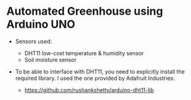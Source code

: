 Automated Greenhouse using Arduino UNO
========

* Sensors used:
	
	- DHT11 low-cost temperature & humidity sensor
	- Soil moisture sensor

* To be able to interface with DHT11, you need to explicitly install the required library.
I used the one provided by Adafruit Industries:

	- https://github.com/rushankshetty/arduino-dht11-lib